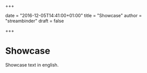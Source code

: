 +++

date = "2016-12-05T14:41:00+01:00"
title = "Showcase"
author = "streambinder"
draft = false

+++

# Showcase

Showcase text in english.
